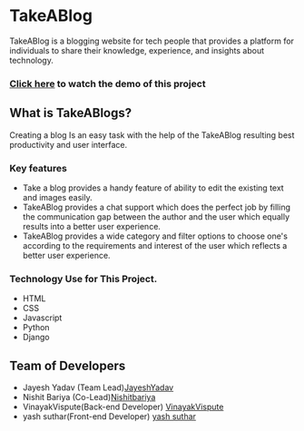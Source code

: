# TakeABlog
TakeABlog is a blogging website for tech people that provides a platform for individuals to share their knowledge, experience, and insights about technology.
### [Click here](https://www.youtube.com/) to watch the demo of this project
## What is TakeABlogs?
Creating a blog Is an easy task with the help of the TakeABlog resulting best productivity and user interface.
### Key features
- Take a blog provides a handy feature of ability to edit the existing text and images easily.
- TakeABlog provides a chat support which does the perfect job by filling the communication gap between the author and the user which equally results into a better user experience.
- TakeABlog provides a wide category and filter options to choose one's according to the requirements and interest of the user which reflects a better user experience.


### Technology Use for This Project.
- HTML
- CSS 
- Javascript
- Python 
- Django








## Team of Developers
- Jayesh Yadav (Team Lead)[JayeshYadav](https://github.com/JayeshYadav99)
- Nishit Bariya (Co-Lead)[Nishitbariya](https://github.com/Nishitbaria)
- VinayakVispute(Back-end Developer) [VinayakVispute](https://github.com/VinayakVispute)
-  yash suthar(Front-end Developer) [yash suthar](https://github.com/Yash636261)
